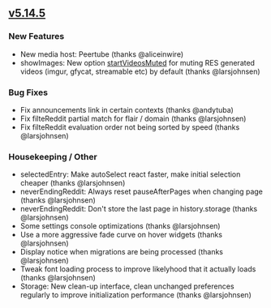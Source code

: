 ## [v5.14.5](https://github.com/honestbleeps/Reddit-Enhancement-Suite/releases/v5.14.5)

### New Features

- New media host: Peertube (thanks @aliceinwire)
- showImages: New option [startVideosMuted](https://www.reddit.com/#res:settings/showImages/startVideosMuted) for muting RES generated videos (imgur, gfycat, streamable etc) by default (thanks @larsjohnsen)

### Bug Fixes

- Fix announcements link in certain contexts (thanks @andytuba)
- Fix filteReddit partial match for flair / domain (thanks @larsjohnsen)
- Fix filteReddit evaluation order not being sorted by speed (thanks @larsjohnsen)

### Housekeeping / Other

- selectedEntry: Make autoSelect react faster, make initial selection cheaper (thanks @larsjohnsen)
- neverEndingReddit: Always reset pauseAfterPages when changing page (thanks @larsjohnsen)
- neverEndingReddit: Don't store the last page in history.storage (thanks @larsjohnsen)
- Some settings console optimizations (thanks @larsjohnsen)
- Use a more aggressive fade curve on hover widgets (thanks @larsjohnsen)
- Display notice when migrations are being processed (thanks @larsjohnsen)
- Tweak font loading process to improve likelyhood that it actually loads (thanks @larsjohnsen)
- Storage: New clean-up interface, clean unchanged preferences regularly to improve initialization performance (thanks @larsjohnsen)
